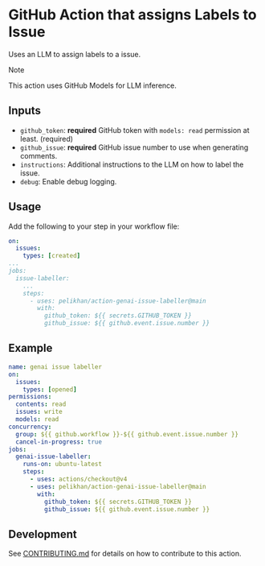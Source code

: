 # GitHub Action that assigns Labels to Issue

Uses an LLM to assign labels to a issue.

> [!NOTE]
> This action uses GitHub Models for LLM inference.

## Inputs

- `github_token`: **required** GitHub token with `models: read` permission at least. (required)
- `github_issue`: **required** GitHub issue number to use when generating comments.
- `instructions`: Additional instructions to the LLM on how to label the issue.
- `debug`: Enable debug logging.

## Usage

Add the following to your step in your workflow file:

```yaml
on:
  issues:
    types: [created]
...
jobs:
  issue-labeller:
    ...
    steps:
      - uses: pelikhan/action-genai-issue-labeller@main
        with:
          github_token: ${{ secrets.GITHUB_TOKEN }}
          github_issue: ${{ github.event.issue.number }}
```

## Example

```yaml
name: genai issue labeller
on:
  issues:
    types: [opened]
permissions:
  contents: read
  issues: write
  models: read
concurrency:
  group: ${{ github.workflow }}-${{ github.event.issue.number }}
  cancel-in-progress: true
jobs:
  genai-issue-labeller:
    runs-on: ubuntu-latest
    steps:
      - uses: actions/checkout@v4
      - uses: pelikhan/action-genai-issue-labeller@main
        with:
          github_token: ${{ secrets.GITHUB_TOKEN }}
          github_issue: ${{ github.event.issue.number }}
```

## Development

See [CONTRIBUTING.md](./CONTRIBUTING.md) for details on how to contribute to this action.
